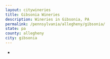 ```yaml
---
layout: citywineries
title: Gibsonia Wineries
description: Wineries in Gibsonia, PA
permalink: /pennsylvania/allegheny/gibsonia/
state: pa
county: allegheny
city: gibsonia
---
```

-
